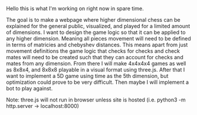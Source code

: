 Hello this is what I'm working on right now in spare time.

The goal is to make a webpage where higher dimensional chess can be explained for the general public, visualized, and played for a limited amount of dimensions.
I want to design the game logic so that it can be applied to any higher dimension. Meaning all pieces movement will need to be defined in terms of matricies and chebyshev distances. This means apart from just movement definitions the game logic that checks for checks and check mates will need to be created such that they can account for checks and mates from any dimension.
From there I will make 4x4x4x4 games as well as 8x8x4, and 8x8x8 playable in a visual format using three.js. After that I want to implement a 5D game using time as the 5th dimension, but optimization could prove to be very difficult. Then maybe I will implement a bot to play against. 

Note: three.js will not run in browser unless site is hosted (i.e. python3 -m http.server -> localhost:8000)
